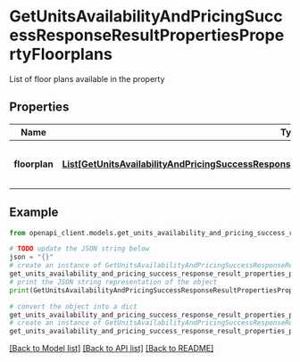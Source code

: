 # GetUnitsAvailabilityAndPricingSuccessResponseResultPropertiesPropertyFloorplans

List of floor plans available in the property

## Properties

Name | Type | Description | Notes
------------ | ------------- | ------------- | -------------
**floorplan** | [**List[GetUnitsAvailabilityAndPricingSuccessResponseResultPropertiesPropertyFloorplansFloorplanInner]**](GetUnitsAvailabilityAndPricingSuccessResponseResultPropertiesPropertyFloorplansFloorplanInner.md) | List of floor plans for the property | 

## Example

```python
from openapi_client.models.get_units_availability_and_pricing_success_response_result_properties_property_floorplans import GetUnitsAvailabilityAndPricingSuccessResponseResultPropertiesPropertyFloorplans

# TODO update the JSON string below
json = "{}"
# create an instance of GetUnitsAvailabilityAndPricingSuccessResponseResultPropertiesPropertyFloorplans from a JSON string
get_units_availability_and_pricing_success_response_result_properties_property_floorplans_instance = GetUnitsAvailabilityAndPricingSuccessResponseResultPropertiesPropertyFloorplans.from_json(json)
# print the JSON string representation of the object
print(GetUnitsAvailabilityAndPricingSuccessResponseResultPropertiesPropertyFloorplans.to_json())

# convert the object into a dict
get_units_availability_and_pricing_success_response_result_properties_property_floorplans_dict = get_units_availability_and_pricing_success_response_result_properties_property_floorplans_instance.to_dict()
# create an instance of GetUnitsAvailabilityAndPricingSuccessResponseResultPropertiesPropertyFloorplans from a dict
get_units_availability_and_pricing_success_response_result_properties_property_floorplans_from_dict = GetUnitsAvailabilityAndPricingSuccessResponseResultPropertiesPropertyFloorplans.from_dict(get_units_availability_and_pricing_success_response_result_properties_property_floorplans_dict)
```
[[Back to Model list]](../README.md#documentation-for-models) [[Back to API list]](../README.md#documentation-for-api-endpoints) [[Back to README]](../README.md)


